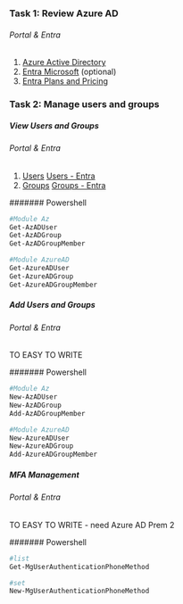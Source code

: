 ### Task 1: Review Azure AD
###### Portal & Entra
1) [Azure Active Directory](https://portal.azure.com/#view/Microsoft_AAD_IAM/ActiveDirectoryMenuBlade/~/Overview)  
2) [Entra Microsoft](https://entra.microsoft.com/#home) (optional)
3) [Entra Plans and Pricing](https://www.microsoft.com/en-us/security/business/microsoft-entra-pricing?rtc=1)

### Task 2: Manage users and groups
##### View Users and Groups
###### Portal & Entra

1) [Users](https://portal.azure.com/#view/Microsoft_AAD_UsersAndTenants/UserManagementMenuBlade/~/AllUsers)
   [Users - Entra](https://entra.microsoft.com/#view/Microsoft_AAD_UsersAndTenants/UserManagementMenuBlade/~/AllUsers)
2) [Groups](https://portal.azure.com/#view/Microsoft_AAD_IAM/GroupsManagementMenuBlade/~/AllGroups)
   [Groups - Entra](https://entra.microsoft.com/#view/Microsoft_AAD_IAM/GroupsManagementMenuBlade/~/AllGroups/menuId/AllGroups)

####### Powershell
```powershell
#Module Az
Get-AzADUser
Get-AzADGroup
Get-AzADGroupMember

#Module AzureAD
Get-AzureADUser
Get-AzureADGroup
Get-AzureADGroupMember
```
##### Add Users and Groups
###### Portal & Entra
TO EASY TO WRITE

####### Powershell
```powershell
#Module Az
New-AzADUser
New-AzADGroup
Add-AzADGroupMember

#Module AzureAD
New-AzureADUser
New-AzureADGroup
Add-AzureADGroupMember
```
##### MFA Management
###### Portal & Entra
TO EASY TO WRITE - need Azure AD Prem 2

####### Powershell
```powershell
#list
Get-MgUserAuthenticationPhoneMethod

#set
New-MgUserAuthenticationPhoneMethod
```



